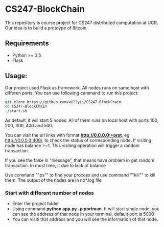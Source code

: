 # CS247-BlockChain

This repository is course project for CS247 distributed computation at UCR. Our idea is to build a protoype of Bitcoin. 

## Requirements
- Python >= 3.5
- Flask

## Usage:
  Our project used Flask as framework. All nodes runs on same host with differen ports. You can use following cammand to run this project:
  
  ```bash
  git clone https://github.com/willyii/CS247-BlockChain
  cd CS247-BlockChain
  ./start.sh
  ```
  
  As default, it will start 5 nodes. All of them runs on local host with ports 100, 200, 300, 400 and 500.
  
  You can visit the url links with format **http://0.0.0.0:+prot**, eg http://0.0.0.0:400/, to check the status of corresponding node. If visiting node has 
  balance >=1. This visiting operation will trigger a random transaction.
  
  If you see the false in "message", that means have problem in get random transaction. In most time, it due to lack of balance
  
  Use command ""ps"" to find your process and use command ""kill"" to kill them. The output of the nodes are in no*.log file

  ### Start with different number of nodes
  - Enter the project folder
  - Using command **python app.py -p portnum**. It will start single node, you can see the address of that node in your terminal, default port is 5000
  - You can visiti that address and you will see the information of that node.

